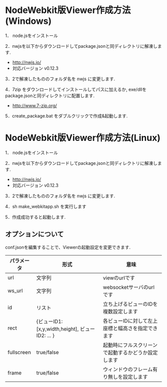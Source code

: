 # NodeWebkit版Viewer作成方法(Windows)

1． node.jsをインストール

2．nwjsを以下からダウンロードしてpackage.jsonと同ディレクトリに解凍します.
  * http://nwjs.io/
  * 対応バージョン v0.12.3

3．2で解凍したもののフォルダ名を nwjs に変更します.

4．7zip をダウンロードしてインストールしてパスに加えるか, exe/dllをpackage.jsonと同ディレクトリに配置します.
  * http://www.7-zip.org/

5．create_package.bat をダブルクリックで作成&起動します.

# NodeWebkit版Viewer作成方法(Linux)

1． node.jsをインストール

2．nwjsを以下からダウンロードしてpackage.jsonと同ディレクトリに解凍します.
  * http://nwjs.io/
  * 対応バージョン v0.12.3

3．2で解凍したもののフォルダ名を nwjs に変更します.

4．sh make_webkitapp.sh を実行します

5．作成成功すると起動します.



## オプションについて

conf.jsonを編集することで、Viewerの起動設定を変更できます.


| パラメータ | 形式 | 意味 |
|---|---|---|
| url | 文字列 | viewのurlです |
| ws_url | 文字列 | websocketサーバのurlです |
| id | リスト | 立ち上げるビューのIDを複数設定します |
| rect | {ビューID1: [x,y,width,height], ビューID2: ... } | 各ビューIDに対して左上座標と幅高さを指定できます |
| fullscreen | true/false | 起動時にフルスクリーンで起動するかどうか設定します |
| frame | true/false | ウィンドウのフレーム有り無しを設定します |
